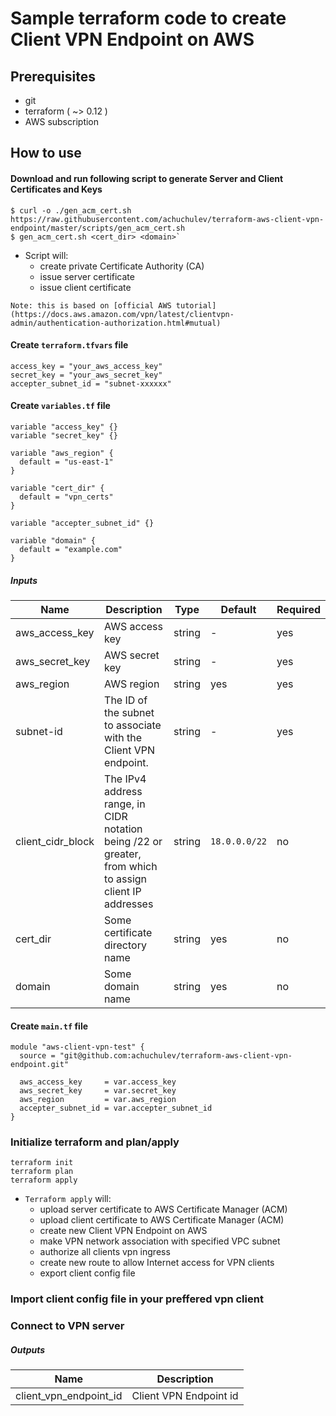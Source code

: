# Sample terraform code to create Client VPN Endpoint on AWS

## Prerequisites

- git
- terraform ( ~> 0.12 )
- AWS subscription

## How to use

#### Download and run following script to generate Server and Client Certificates and Keys

```
$ curl -o ./gen_acm_cert.sh https://raw.githubusercontent.com/achuchulev/terraform-aws-client-vpn-endpoint/master/scripts/gen_acm_cert.sh
$ gen_acm_cert.sh <cert_dir> <domain>`
```

- Script will:
  - create private Certificate Authority (CA)
  - issue server certificate
  - issue client certificate

```
Note: this is based on [official AWS tutorial](https://docs.aws.amazon.com/vpn/latest/clientvpn-admin/authentication-authorization.html#mutual)
```

#### Create `terraform.tfvars` file

```
access_key = "your_aws_access_key"
secret_key = "your_aws_secret_key"
accepter_subnet_id = "subnet-xxxxxx"
```

#### Create `variables.tf` file

```
variable "access_key" {}
variable "secret_key" {}

variable "aws_region" {
  default = "us-east-1"
}

variable "cert_dir" {
  default = "vpn_certs"
}

variable "accepter_subnet_id" {}

variable "domain" {
  default = "example.com"
}
```

##### Inputs

| Name  |	Description |	Type |  Default |	Required
| ----- | ----------- | ---- |  ------- | --------
| aws_access_key | AWS access key | string  | -   | yes
| aws_secret_key | AWS secret key | string  | -   | yes
| aws_region | AWS region     | string  | yes | yes
| subnet-id | The ID of the subnet to associate with the Client VPN endpoint. | string  | -   | yes
| client_cidr_block | The IPv4 address range, in CIDR notation being /22 or greater, from which to assign client IP addresses | string  | `18.0.0.0/22` | no
| cert_dir | Some certificate directory name | string  | yes | no
| domain | Some domain name     | string  | yes | no

#### Create `main.tf` file

```
module "aws-client-vpn-test" {
  source = "git@github.com:achuchulev/terraform-aws-client-vpn-endpoint.git"

  aws_access_key     = var.access_key
  aws_secret_key     = var.secret_key
  aws_region         = var.aws_region
  accepter_subnet_id = var.accepter_subnet_id
}

```

### Initialize terraform and plan/apply

```
terraform init
terraform plan
terraform apply
```

- `Terraform apply` will:
  - upload server certificate to AWS Certificate Manager (ACM)
  - upload client certificate to AWS Certificate Manager (ACM)
  - create new Client VPN Endpoint on AWS 
  - make VPN network association with specified VPC subnet
  - authorize all clients vpn ingress
  - create new route to allow Internet access for VPN clients
  - export client config file

### Import client config file in your preffered vpn client

### Connect to VPN server

  ##### Outputs

| Name  |	Description 
| ----- | ----------- 
| client_vpn_endpoint_id | Client VPN Endpoint id
